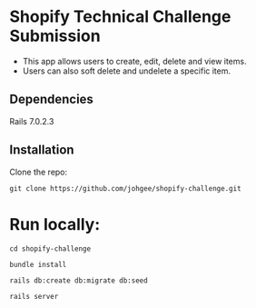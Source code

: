 # Shopify Technical Challenge Submission

- This app allows users to create, edit, delete and view items.
- Users can also soft delete and undelete a specific item.

## Dependencies

Rails 7.0.2.3

## Installation

Clone the repo:

```
git clone https://github.com/johgee/shopify-challenge.git
```

# Run locally:

`cd shopify-challenge`

`bundle install`

`rails db:create db:migrate db:seed`

`rails server`
